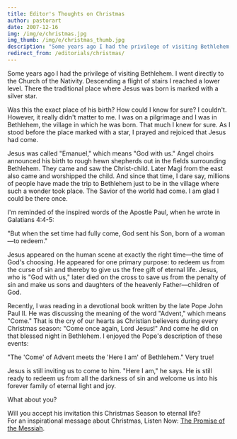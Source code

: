 ```yaml
---
title: Editor's Thoughts on Christmas
author: pastorart
date: 2007-12-16
img: /img/e/christmas.jpg
img_thumb: /img/e/christmas_thumb.jpg
description: "Some years ago I had the privilege of visiting Bethlehem. I went directly to the Church of the Nativity. Descending a flight of stairs I reached a lower level. There the traditional place where Jesus was born is marked with a silver star. Was this the exact place of his birth? How could I know for sure? I couldn't. However, it really didn't matter to me. I&hellip;"
redirect_from: /editorials/christmas/
---
```


Some years ago I had the privilege of visiting Bethlehem. I went directly to the Church of the Nativity. Descending a flight of stairs I reached a lower level. There the traditional place where Jesus was born is marked with a silver star.

Was this the exact place of his birth? How could I know for sure? I couldn't. However, it really didn't matter to me. I was on a pilgrimage and I was in Bethlehem, the village in which he was born. That much I knew for sure. As I stood before the place marked with a star, I prayed and rejoiced that Jesus had come.

Jesus was called "Emanuel," which means "God with us." Angel choirs announced his birth to rough hewn shepherds out in the fields surrounding Bethlehem. They came and saw the Christ-child. Later Magi from the east also came and worshipped the child. And since that time, I dare say, millions of people have made the trip to Bethlehem just to be in the village where such a wonder took place. The Savior of the world had come. I am glad I could be there once.

I'm reminded of the inspired words of the Apostle Paul, when he wrote in Galatians 4:4-5:

"But when the set time had fully come, God sent his Son, born of a woman&mdash;to redeem."

Jesus appeared on the human scene at exactly the right time&mdash;the time of God's choosing. He appeared for one primary purpose: to redeem us from the curse of sin and thereby to give us the free gift of eternal life. Jesus, who is "God with us," later died on the cross to save us from the penalty of sin and make us sons and daughters of the heavenly Father&mdash;children of God.

Recently, I was reading in a devotional book written by the late Pope John Paul II. He was discussing the meaning of the word "Advent," which means "Come." That is the cry of our hearts as Christian believers during every Christmas season: "Come once again, Lord Jesus!" And come he did on that blessed night in Bethlehem. I enjoyed the Pope's description of these events:

"The 'Come' of Advent meets the 'Here I am' of Bethlehem."
Very true!

Jesus is still inviting us to come to him. "Here I am," he says. He is still ready to redeem us from all the darkness of sin and welcome us into his forever family of eternal light and joy.

What about you?

Will you accept his invitation this Christmas Season to eternal life?<br>For an inspirational message about Christmas, Listen Now: <a href="/library/the_promise_of_the_messiah.mp3" title="Special Christmas - The Promise of the Messiah">The Promise of the Messiah</a>.
